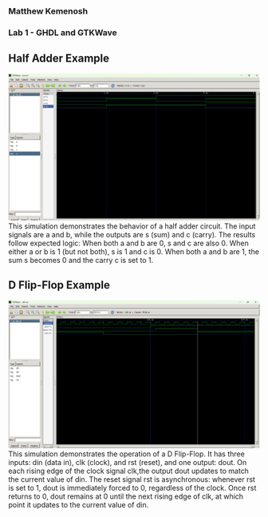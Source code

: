 ### Matthew Kemenosh
### Lab 1 - GHDL and GTKWave
## Half Adder Example
![screenshot of Half Adder)](HAex.png)
This simulation demonstrates the behavior of a half adder circuit. The input signals are a and b, while the outputs are s (sum) and c (carry). The results follow expected logic: When both a and b are 0, s and c are also 0. When either a or b is 1 (but not both), s is 1 and c is 0. When both a and b are 1, the sum s becomes 0 and the carry c is set to 1.

## D Flip-Flop Example
![screenshot of D Flip-Flop)](DFlipFlopex.png)
This simulation demonstrates the operation of a D Flip-Flop. It has three inputs: din (data in), clk (clock), and rst (reset), and one output: dout. On each rising edge of the clock signal clk,the output dout updates to match the current value of din. The reset signal rst is asynchronous: whenever rst is set to 1, dout is immediately forced to 0, regardless of the clock. Once rst returns to 0, dout remains at 0 until the next rising edge of clk, at which point it updates to the current value of din.
